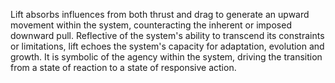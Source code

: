 
Lift absorbs influences from both thrust and drag to generate an upward movement within the system, counteracting the inherent or imposed downward pull. Reflective of the system's ability to transcend its constraints or limitations, lift echoes the system's capacity for adaptation, evolution and growth. It is symbolic of the agency within the system, driving the transition from a state of reaction to a state of responsive action.


